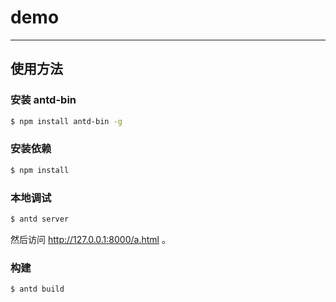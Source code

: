# demo

----

## 使用方法

### 安装 antd-bin

```bash
$ npm install antd-bin -g
```

### 安装依赖

```bash
$ npm install
```

### 本地调试

```bash
$ antd server
```

然后访问 http://127.0.0.1:8000/a.html 。

### 构建

```bash
$ antd build
```
